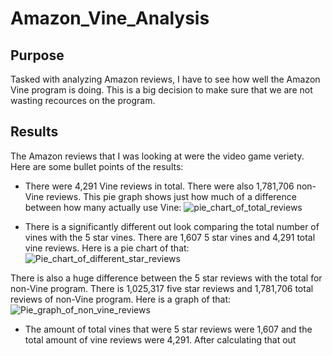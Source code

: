 # Amazon_Vine_Analysis
## Purpose
Tasked with analyzing Amazon reviews, I have to see how well the Amazon Vine program is doing. This is a big decision to make sure that we are not wasting recources on the program.

## Results
The Amazon reviews that I was looking at were the video game veriety. Here are some bullet points of the results:
- There were 4,291 Vine reviews in total. There were also 1,781,706 non-Vine reviews. This pie graph shows just how much of a difference between how many actually use Vine:
![pie_chart_of_total_reviews](https://user-images.githubusercontent.com/114030563/218191090-5bd5d458-8e40-46e6-91be-1de06d9fb33e.png)

- There is a significantly different out look comparing the total number of vines with the 5 star vines. There are 1,607 5 star vines and 4,291 total vine reviews. Here is a pie chart of that:
![Pie_chart_of_different_star_reviews](https://user-images.githubusercontent.com/114030563/218205497-de14011e-ca87-455a-8676-17bf0dd1d123.png)

There is also a huge difference between the 5 star reviews with the total for non-Vine program. There is 1,025,317 five star reviews and 1,781,706 total reviews of non-Vine program. Here is a graph of that:
![Pie_graph_of_non_vine_reviews](https://user-images.githubusercontent.com/114030563/218206126-e39af4cd-bca9-4181-ba7e-b59864112f97.png)

- The amount of total vines that were 5 star reviews were 1,607 and the total amount of vine reviews were 4,291. After calculating that out
